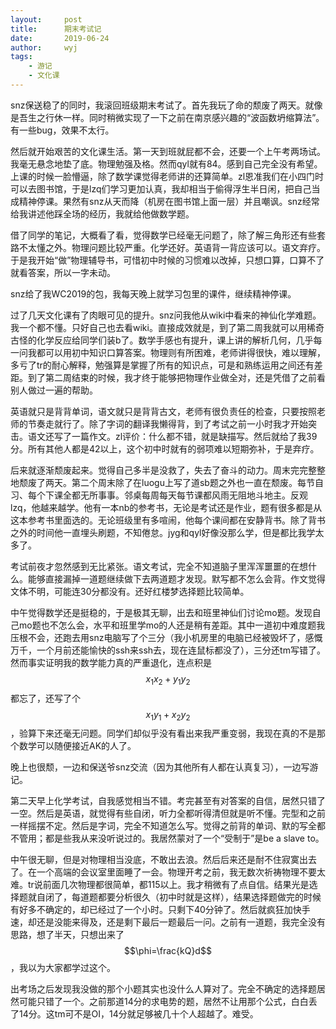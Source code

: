 ```yaml
---
layout:		post
title:		期末考试记
date:		2019-06-24
author:		wyj
tags:
    - 游记
    - 文化课
---
```


snz保送稳了的同时，我滚回班级期末考试了。首先我玩了命的颓废了两天。就像是吾生之行休一样。同时稍微实现了一下之前在南京感兴趣的“波函数坍缩算法”。有一些bug，效果不太行。

然后就开始艰苦的文化课生活。第一天到班就屁都不会，还要一个上午考两场试。我毫无悬念地垫了底。物理勉强及格。然而qyl就有84。感到自己完全没有希望。上课的时候一脸懵逼，除了数学课觉得老师讲的还算简单。zl恩准我们在小四门时可以去图书馆，于是lzq们学习更加认真，我却相当于偷得浮生半日闲，把自己当成精神停课。果然有snz从天而降（机房在图书馆上面一层）并且嘲讽。snz经常给我讲述他踩全场的经历，我就给他做数学题。

借了同学的笔记，大概看了看，觉得数学已经毫无问题了，除了解三角形还有些套路不太懂之外。物理问题比较严重。化学还好。英语背一背应该可以。语文弃疗。于是我开始“做”物理辅导书，可惜初中时候的习惯难以改掉，只想口算，口算不了就看答案，所以一字未动。

snz给了我WC2019的包，我每天晚上就学习包里的课件，继续精神停课。

过了几天文化课有了肉眼可见的提升。snz问我他从wiki中看来的神仙化学难题。我一个都不懂。只好自己也去看wiki。直接成效就是，到了第二周我就可以用稀奇古怪的化学反应给同学们装b了。数学手感也有提升，课上讲的解析几何，几乎每一问我都可以用初中知识口算答案。物理则有所困难，老师讲得很快，难以理解，多亏了tr的耐心解释，勉强算是掌握了所有的知识点，可是和熟练运用之间还有差距。到了第二周结束的时候，我才终于能够把物理作业做全对，还是凭借了之前看别人做过一遍的帮助。

英语就只是背背单词，语文就只是背背古文，老师有很负责任的检查，只要按照老师的节奏走就行了。除了字词的翻译我懒得背，到了考试之前一小时我才开始突击。语文还写了一篇作文。zl评价：什么都不错，就是缺描写。然后就给了我39分。所有其他人都是42以上，这个初中时就有的弱项难以短期弥补，于是弃疗。

后来就逐渐颓废起来。觉得自己多半是没救了，失去了奋斗的动力。周末完完整整地颓废了两天。第二个周末除了在luogu上写了道sb题之外也一直在颓废。每节自习、每个下课全都无所事事。邻桌每周每天每节课都风雨无阻地斗地主。反观lzq，他越来越学。他有一本nb的参考书，无论是考试还是作业，题有很多都是从这本参考书里面选的。无论班级里有多喧闹，他每个课间都在安静背书。除了背书之外的时间他一直埋头刷题，不知倦怠。jyg和qyl好像没那么学，但是都比我学太多了。

考试前夜才忽然感到无比紧张。语文考试，完全不知道脑子里浑浑噩噩的在想什么。能够直接漏掉一道题继续做下去两道题才发现。默写都不怎么会背。作文觉得文体不明，可能连30分都没有。还好红楼梦选择题比较简单。

中午觉得数学还是挺稳的，于是极其无聊，出去和班里神仙们讨论mo题。发现自己mo题也不怎么会，水平和班里学mo的人还是稍有差距。其中一道初中难度题我压根不会，还跑去用snz电脑写了个三分（我小机房里的电脑已经被毁坏了，感慨万千，一个月前还能愉快的ssh来ssh去，现在连鼠标都没了），三分还tm写错了。然而事实证明我的数学能力真的严重退化，连点积是$$x_1x_2+y_1y_2$$都忘了，还写了个$$x_1y_1+x_2y_2$$，验算下来还毫无问题。同学们却似乎没有看出来我严重变弱，我现在真的不是那个数学可以随便接近AK的人了。

晚上也很颓，一边和保送爷snz交流（因为其他所有人都在认真复习），一边写游记。

第二天早上化学考试，自我感觉相当不错。考完甚至有对答案的自信，居然只错了一空。然后是英语，就觉得有些自闭，听力全都听得清但就是听不懂。完型和之前一样摇摆不定。然后是字词，完全不知道怎么写。觉得之前背的单词、默的写全都不管用；都是些我从来没听说过的。我居然蒙对了一个“受制于”是be a slave to。

中午很无聊，但是对物理相当没底，不敢出去浪。然后后来还是耐不住寂寞出去了。在一个高端的会议室里面睡了一会。物理开考之前，我无数次祈祷物理不要太难。tr说前面几次物理都很简单，都115以上。我才稍微有了点自信。结果光是选择题就自闭了，每道题都要分析很久（初中时就是这样），结果选择题做完的时候有好多不确定的，却已经过了一个小时。只剩下40分钟了。然后就疯狂加快手速，却还是没能来得及，还是剩下最后一题最后一问。之前有一道题，我完全没有思路，想了半天，只想出来了$$\phi=\frac{kQ}d$$，我以为大家都学过这个。

出考场之后发现我没做的那个小题其实也没什么人算对了。完全不确定的选择题居然可能只错了一个。之前那道14分的求电势的题，居然不让用那个公式，白白丢了14分。这tm可不是OI，14分就足够被几十个人超越了。难受。

